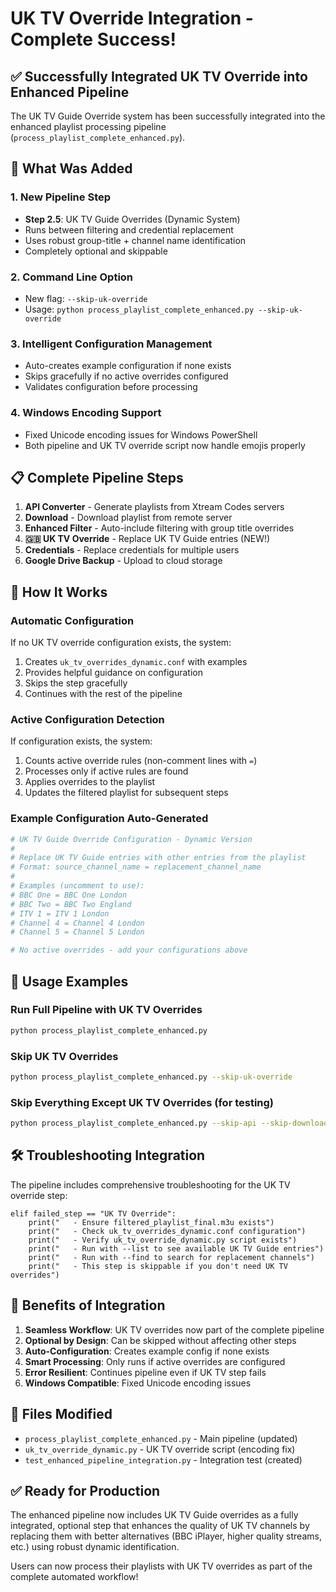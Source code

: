 # UK TV Override Integration - Complete Success!

## ✅ **Successfully Integrated UK TV Override into Enhanced Pipeline**

The UK TV Guide Override system has been successfully integrated into the enhanced playlist processing pipeline (`process_playlist_complete_enhanced.py`).

## 🎯 **What Was Added**

### 1. New Pipeline Step
- **Step 2.5**: UK TV Guide Overrides (Dynamic System)
- Runs between filtering and credential replacement
- Uses robust group-title + channel name identification
- Completely optional and skippable

### 2. Command Line Option
- New flag: `--skip-uk-override`
- Usage: `python process_playlist_complete_enhanced.py --skip-uk-override`

### 3. Intelligent Configuration Management
- Auto-creates example configuration if none exists
- Skips gracefully if no active overrides configured
- Validates configuration before processing

### 4. Windows Encoding Support
- Fixed Unicode encoding issues for Windows PowerShell
- Both pipeline and UK TV override script now handle emojis properly

## 📋 **Complete Pipeline Steps**

1. **API Converter** - Generate playlists from Xtream Codes servers
2. **Download** - Download playlist from remote server  
3. **Enhanced Filter** - Auto-include filtering with group title overrides
4. **🇬🇧 UK TV Override** - Replace UK TV Guide entries (NEW!)
5. **Credentials** - Replace credentials for multiple users
6. **Google Drive Backup** - Upload to cloud storage

## 🔧 **How It Works**

### Automatic Configuration
If no UK TV override configuration exists, the system:
1. Creates `uk_tv_overrides_dynamic.conf` with examples
2. Provides helpful guidance on configuration
3. Skips the step gracefully
4. Continues with the rest of the pipeline

### Active Configuration Detection
If configuration exists, the system:
1. Counts active override rules (non-comment lines with `=`)
2. Processes only if active rules are found
3. Applies overrides to the playlist
4. Updates the filtered playlist for subsequent steps

### Example Configuration Auto-Generated
```conf
# UK TV Guide Override Configuration - Dynamic Version
# 
# Replace UK TV Guide entries with other entries from the playlist
# Format: source_channel_name = replacement_channel_name
#
# Examples (uncomment to use):
# BBC One = BBC One London
# BBC Two = BBC Two England
# ITV 1 = ITV 1 London
# Channel 4 = Channel 4 London
# Channel 5 = Channel 5 London

# No active overrides - add your configurations above
```

## 🚀 **Usage Examples**

### Run Full Pipeline with UK TV Overrides
```bash
python process_playlist_complete_enhanced.py
```

### Skip UK TV Overrides
```bash
python process_playlist_complete_enhanced.py --skip-uk-override
```

### Skip Everything Except UK TV Overrides (for testing)
```bash
python process_playlist_complete_enhanced.py --skip-api --skip-download --skip-filter --skip-credentials --skip-gdrive
```

## 🛠️ **Troubleshooting Integration**

The pipeline includes comprehensive troubleshooting for the UK TV override step:

```
elif failed_step == "UK TV Override":
    print("   - Ensure filtered_playlist_final.m3u exists")
    print("   - Check uk_tv_overrides_dynamic.conf configuration")  
    print("   - Verify uk_tv_override_dynamic.py script exists")
    print("   - Run with --list to see available UK TV Guide entries")
    print("   - Run with --find to search for replacement channels")
    print("   - This step is skippable if you don't need UK TV overrides")
```

## 🎉 **Benefits of Integration**

1. **Seamless Workflow**: UK TV overrides now part of the complete pipeline
2. **Optional by Design**: Can be skipped without affecting other steps
3. **Auto-Configuration**: Creates example config if none exists
4. **Smart Processing**: Only runs if active overrides are configured
5. **Error Resilient**: Continues pipeline even if UK TV step fails
6. **Windows Compatible**: Fixed Unicode encoding issues

## 📁 **Files Modified**

- `process_playlist_complete_enhanced.py` - Main pipeline (updated)
- `uk_tv_override_dynamic.py` - UK TV override script (encoding fix)
- `test_enhanced_pipeline_integration.py` - Integration test (created)

## ✅ **Ready for Production**

The enhanced pipeline now includes UK TV Guide overrides as a fully integrated, optional step that enhances the quality of UK TV channels by replacing them with better alternatives (BBC iPlayer, higher quality streams, etc.) using robust dynamic identification.

Users can now process their playlists with UK TV overrides as part of the complete automated workflow!